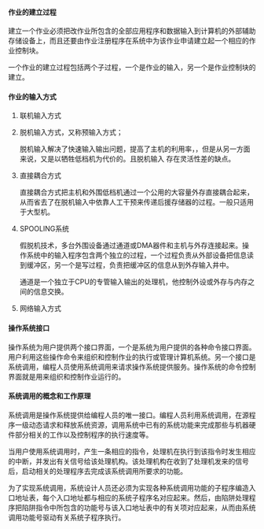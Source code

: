 

#### 作业的建立过程

建立一个作业必须把改作业所包含的全部应用程序和数据输入到计算机的外部辅助存储设备上，而且还要由作业注册程序在系统中为该作业申请建立起一个相应的作业控制块。

一个作业的建立过程包括两个子过程，一个是作业的输入，另一个是作业控制块的建立。

#### 作业的输入方式

1. 联机输入方式

2. 脱机输入方式，又称预输入方式；

	脱机输入解决了快速输入输出问题，提高了主机的利用率，，但是从另一方面来说，又是以牺牲低档机为代价的。且脱机输入 存在灵活性差的缺点。

3. 直接耦合方式

	直接耦合方式把主机和外围低档机通过一个公用的大容量外存直接耦合起来，从而省去了在脱机输入中依靠人工干预来传递后援存储器的过程。一般只适用于大型机。

4. SPOOLING系统

	假脱机技术，多台外围设备通过通道或DMA器件和主机与外存连接起来。操作系统中的输入程序包含两个独立的过程，一个过程负责从外部设备把信息读到缓冲区，另一个是写过程，负责把缓冲区的信息从到外存输入井中。

	通道是一个独立于CPU的专管输入输出的处理机，他控制外设或外存与内存之间的信息交换。

5. 网络输入方式

#### 操作系统接口

操作系统为用户提供两个接口界面，一个是系统为用户提供的各种命令接口界面。用户利用这些操作命令来组织和控制作业的执行或管理计算机系统。另一个接口是系统调用，编程人员使用系统调用来请求操作系统提供服务。操作系统的命令控制界面就是用来组织和控制作业运行的。

#### 系统调用的概念和工作原理

系统调用是操作系统提供给编程人员的唯一接口。编程人员利用系统调用，在源程序一级动态请求和释放系统资源，调用系统中已有的系统功能来完成那些与机器硬件部分相关的工作以及控制程序的执行速度等。

当用户使用系统调用时，产生一条相应的指令，处理机在执行到该指令时发生相应的中断，并发出有关信号给该处理机构。该处理机构在收到了处理机发来的信号后，启动相关的处理程序去完成该系统调用所要求的功能。

为了实现系统调用，系统设计人员还必须为实现各种系统调用功能的子程序编造入口地址表，每个入口地址都与相应的系统子程序名对应起来。然后，由陷阱处理程序把陷阱指令中所包含的功能号与该入口地址表中的有关项对应起来，从而由系统调用功能号驱动有关系统子程序执行。